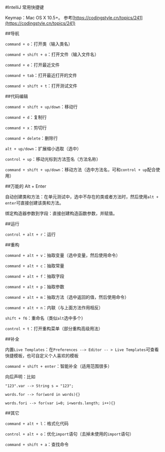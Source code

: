 #IntelliJ 常用快捷键

Keymap：Mac OS X 10.5+。 参考[https://codingstyle.cn/topics/241](https://codingstyle.cn/topics/241)

##导航

`command + o`：打开类（输入类名）

`command + shift + o`：打开文件（输入文件名）

`command + e`：打开最近文件

`command + tab`：打开最近打开的文件

`command + shift + t`：打开测试文件

##代码编辑

`command + shift + up/down`：移动行

`command + d`：复制行

`command + x`：剪切行

`command + delete`：删除行

`alt + up/down`：扩展缩小选取（选中）

`control + up`：移动光标到方法签名（方法名称）

`command + shift + up/down`：移动方法（选中方法名，可和`control + up`配合使用）

##万能的 Alt + Enter

自动创建类和方法：在单元测试中，选中不存在的类或者方法时，然后使用`alt + enter`可直接创建该类和方法。

绑定构造器参数到字段：直接创建构造函数参数，并赋值。

##运行

`control + alt + r`：运行

##重构

`command + alt + v`：抽取变量（选中变量，然后使用命令）

`command + alt + c`：抽取常量

`command + alt + f`：抽取字段

`command + alt + p`：抽取参数

`command + alt + m`：抽取方法（选中返回的值，然后使用命令）

`command + alt + n`：内联（与上面方法作用相反）

`shift + f6`：重命名（类似`alt`选中多个）

`control + t`：打开重构菜单（部分重构高级用法）

##补全

内置`Live Templates`：在`Preferences --> Editor -- > Live Templates`可查看快捷模板，也可自定义个人喜欢的模板

`command + shift + enter`：智能补全（适用范围很多）

向后声明：比如

	"123".var --> String s = "123";
	
	words.for --> for(word in words){}
	
	words.fori --> for(var i=0; i<words.length; i++){}

##其它

`command + alt + l`：格式化代码

`control + alt + o`：优化`import`语句（去掉未使用的`import`语句）

`command + shift + a`：查找命令

